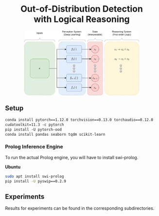 
<div align="center">
<h1>Out-of-Distribution Detection <br>with Logical Reasoning</h1>

<img width=75% src="img/architecture.png" style="display: block;  margin-left: auto; margin-right: auto;"/>

</div>


## Setup


```
conda install pytorch==1.12.0 torchvision==0.13.0 torchaudio==0.12.0 cudatoolkit=11.3 -c pytorch
pip install -U pytorch-ood
conda install pandas seaborn tqdm scikit-learn
```

### Prolog Inference Engine

To run the actual Prolog engine, you will have to install swi-prolog.

**Ubuntu**

```sh
sudo apt install swi-prolog
pip install -U pyswip==0.2.9
```

## Experiments

Results for experiments can be found in the corresponding subdirectories.
